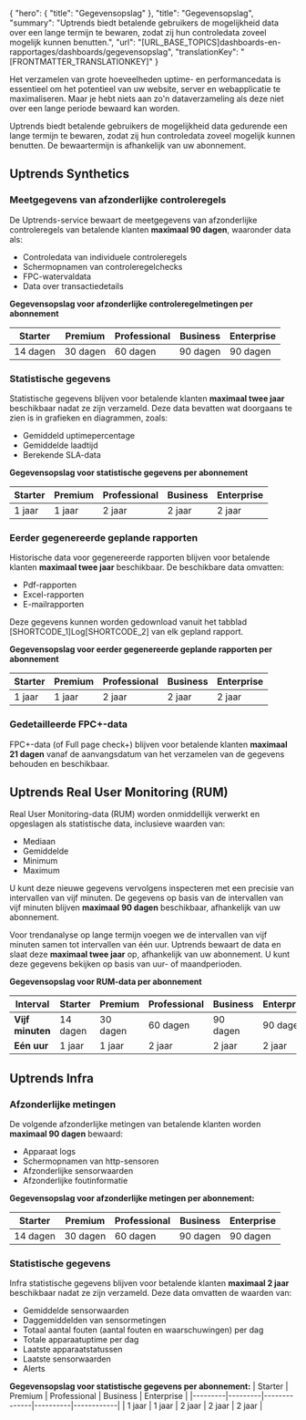 {
  "hero": {
    "title": "Gegevensopslag"
  },
  "title": "Gegevensopslag",
  "summary": "Uptrends biedt betalende gebruikers de mogelijkheid data over een lange termijn te bewaren, zodat zij hun controledata zoveel mogelijk kunnen benutten.",
  "url": "[URL_BASE_TOPICS]dashboards-en-rapportages/dashboards/gegevensopslag",
  "translationKey": "[FRONTMATTER_TRANSLATIONKEY]"
}

Het verzamelen van grote hoeveelheden uptime- en performancedata is essentieel om het potentieel van uw website, server en webapplicatie te maximaliseren. Maar je hebt niets aan zo'n dataverzameling als deze niet over een lange periode bewaard kan worden.

Uptrends biedt betalende gebruikers de mogelijkheid data gedurende een lange termijn te bewaren, zodat zij hun controledata zoveel mogelijk kunnen benutten. De bewaartermijn is afhankelijk van uw abonnement.

## Uptrends Synthetics
### Meetgegevens van afzonderlijke controleregels

De Uptrends-service bewaart de meetgegevens van afzonderlijke controleregels van betalende klanten **maximaal 90 dagen**, waaronder data als:

-   Controledata van individuele controleregels
-   Schermopnamen van controleregelchecks
-   FPC-watervaldata
-   Data over transactiedetails

**Gegevensopslag voor afzonderlijke controleregelmetingen per abonnement**

| Starter  | Premium  | Professional | Business | Enterprise |
|----------|----------|--------------|----------|------------|
| 14 dagen | 30 dagen | 60 dagen     | 90 dagen | 90 dagen   |

### Statistische gegevens

Statistische gegevens blijven voor betalende klanten **maximaal twee jaar** beschikbaar nadat ze zijn verzameld. Deze data bevatten wat doorgaans te zien is in grafieken en diagrammen, zoals:

-   Gemiddeld uptimepercentage
-   Gemiddelde laadtijd
-   Berekende SLA-data

**Gegevensopslag voor statistische gegevens per abonnement**

| Starter | Premium | Professional | Business | Enterprise |
|---------|---------|--------------|----------|------------|
| 1 jaar  | 1 jaar  | 2 jaar       | 2 jaar   | 2 jaar     |

### Eerder gegenereerde geplande rapporten

Historische data voor gegenereerde rapporten blijven voor betalende klanten **maximaal twee jaar** beschikbaar. De beschikbare data omvatten:

-   Pdf-rapporten
-   Excel-rapporten
-   E-mailrapporten

Deze gegevens kunnen worden gedownload vanuit het tabblad [SHORTCODE_1]Log[SHORTCODE_2] van elk gepland rapport.

**Gegevensopslag voor eerder gegenereerde geplande rapporten per abonnement**

| Starter | Premium | Professional | Business | Enterprise |
|---------|---------|--------------|----------|------------|
| 1 jaar  | 1 jaar  | 2 jaar       | 2 jaar   | 2 jaar     |

### Gedetailleerde FPC\+-data

FPC\+-data (of Full page check\+) blijven voor betalende klanten **maximaal 21 dagen** vanaf de aanvangsdatum van het verzamelen van de gegevens behouden en beschikbaar.

## Uptrends Real User Monitoring (RUM)

Real User Monitoring-data (RUM) worden onmiddellijk verwerkt en opgeslagen als statistische data, inclusieve waarden van:

- Mediaan
- Gemiddelde
- Minimum
- Maximum

U kunt deze nieuwe gegevens vervolgens inspecteren met een precisie van intervallen van vijf minuten. De gegevens op basis van de intervallen van vijf minuten blijven **maximaal 90 dagen** beschikbaar, afhankelijk van uw abonnement.

Voor trendanalyse op lange termijn voegen we de intervallen van vijf minuten samen tot intervallen van één uur. Uptrends bewaart de data en slaat deze **maximaal twee jaar** op, afhankelijk van uw abonnement. U kunt deze gegevens bekijken op basis van uur- of maandperioden.

**Gegevensopslag voor RUM-data per abonnement**

| Interval         | Starter  | Premium  | Professional | Business | Enterprise |
|------------------|----------|----------|--------------|----------|------------|
| **Vijf minuten** | 14 dagen | 30 dagen | 60 dagen     | 90 dagen | 90 dagen   |
| **Eén uur**      | 1 jaar   | 1 jaar   | 2 jaar       | 2 jaar   | 2 jaar     |

## Uptrends Infra

### Afzonderlijke metingen

De volgende afzonderlijke metingen van betalende klanten worden **maximaal 90 dagen** bewaard:

- Apparaat logs
- Schermopnamen van http-sensoren
- Afzonderlijke sensorwaarden
- Afzonderlijke foutinformatie

**Gegevensopslag voor afzonderlijke metingen per abonnement:**

| Starter | Premium | Professional | Business | Enterprise |
|---------|---------|--------------|----------|------------|
| 14 dagen | 30 dagen | 60 dagen      | 90 dagen  | 90 dagen    |


### Statistische gegevens

Infra statistische gegevens blijven voor betalende klanten **maximaal 2 jaar** beschikbaar nadat ze zijn verzameld. Deze data omvatten de waarden van:

- Gemiddelde sensorwaarden
- Daggemiddelden van sensormetingen
- Totaal aantal fouten (aantal fouten en waarschuwingen) per dag
- Totale apparaatuptime per dag
- Laatste apparaatstatussen
- Laatste sensorwaarden
- Alerts

**Gegevensopslag voor statistische gegevens per abonnement:**
| Starter | Premium | Professional | Business | Enterprise |
|---------|---------|--------------|----------|------------|
| 1 jaar  | 1 jaar  | 2 jaar      | 2 jaar  | 2 jaar    |
